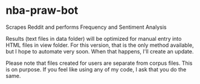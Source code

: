 nba-praw-bot
============

Scrapes Reddit and performs Frequency and Sentiment Analysis

Results (text files in data folder) will be optimized for manual entry into HTML files in view folder. For this version, that is the only method available, but I hope to automate very soon. When that happens, I'll create an update.

Please note that files created for users are separate from corpus files. This is on purpose. If you feel like using any of my code, I ask that you do the same.
